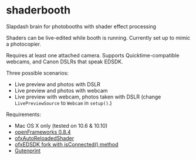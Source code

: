 shaderbooth
===========

Slapdash brain for photobooths with shader effect processing

Shaders can be live-edited while booth is running. Currently set up to mimic a photocopier.

Requires at least one attached camera. Supports Quicktime-compatible webcams, and Canon DSLRs that speak EDSDK. 

Three possible scenarios:
- Live preview and photos with DSLR
- Live preview and photos with webcam
- Live preview with webcam, photos taken with DSLR (change ```LivePreviewSource``` to ```Webcam``` in ```setup()```.)

Requirements:

- Mac OS X only (tested on 10.6 & 10.10)
- [openFrameworks 0.8.4](http://openframeworks.cc/download/)
- [ofxAutoReloadedShader](https://github.com/andreasmuller/ofxAutoReloadedShader)
- [ofxEDSDK fork with isConnected() method](https://github.com/Dewb/ofxEdsdk)
- [Gutenprint](http://gimp-print.sourceforge.net/)

